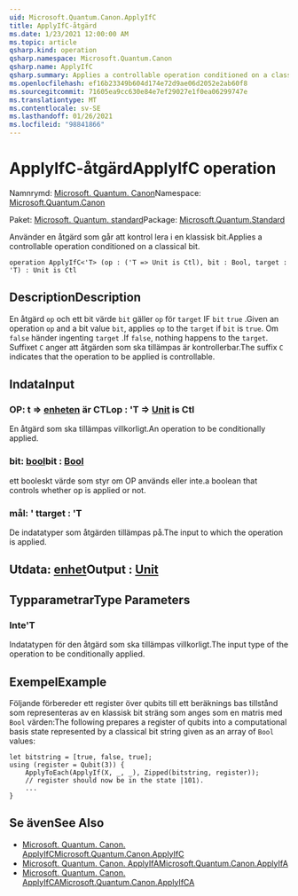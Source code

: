 ```yaml
---
uid: Microsoft.Quantum.Canon.ApplyIfC
title: ApplyIfC-åtgärd
ms.date: 1/23/2021 12:00:00 AM
ms.topic: article
qsharp.kind: operation
qsharp.namespace: Microsoft.Quantum.Canon
qsharp.name: ApplyIfC
qsharp.summary: Applies a controllable operation conditioned on a classical bit.
ms.openlocfilehash: ef16b23349b604d174e72d9ae06d2052e2ab60f8
ms.sourcegitcommit: 71605ea9cc630e84e7ef29027e1f0ea06299747e
ms.translationtype: MT
ms.contentlocale: sv-SE
ms.lasthandoff: 01/26/2021
ms.locfileid: "98841866"
---
```

# <a name="applyifc-operation"></a><span data-ttu-id="ee238-102">ApplyIfC-åtgärd</span><span class="sxs-lookup"><span data-stu-id="ee238-102">ApplyIfC operation</span></span>

<span data-ttu-id="ee238-103">Namnrymd: [Microsoft. Quantum. Canon](xref:Microsoft.Quantum.Canon)</span><span class="sxs-lookup"><span data-stu-id="ee238-103">Namespace: [Microsoft.Quantum.Canon](xref:Microsoft.Quantum.Canon)</span></span>

<span data-ttu-id="ee238-104">Paket: [Microsoft. Quantum. standard](https://nuget.org/packages/Microsoft.Quantum.Standard)</span><span class="sxs-lookup"><span data-stu-id="ee238-104">Package: [Microsoft.Quantum.Standard](https://nuget.org/packages/Microsoft.Quantum.Standard)</span></span>


<span data-ttu-id="ee238-105">Använder en åtgärd som går att kontrol lera i en klassisk bit.</span><span class="sxs-lookup"><span data-stu-id="ee238-105">Applies a controllable operation conditioned on a classical bit.</span></span>

```qsharp
operation ApplyIfC<'T> (op : ('T => Unit is Ctl), bit : Bool, target : 'T) : Unit is Ctl
```


## <a name="description"></a><span data-ttu-id="ee238-106">Description</span><span class="sxs-lookup"><span data-stu-id="ee238-106">Description</span></span>

<span data-ttu-id="ee238-107">En åtgärd `op` och ett bit värde `bit` gäller `op` för `target` IF `bit` `true` .</span><span class="sxs-lookup"><span data-stu-id="ee238-107">Given an operation `op` and a bit value `bit`, applies `op` to the `target` if `bit` is `true`.</span></span> <span data-ttu-id="ee238-108">Om `false` händer ingenting `target` .</span><span class="sxs-lookup"><span data-stu-id="ee238-108">If `false`, nothing happens to the `target`.</span></span>
<span data-ttu-id="ee238-109">Suffixet `C` anger att åtgärden som ska tillämpas är kontrollerbar.</span><span class="sxs-lookup"><span data-stu-id="ee238-109">The suffix `C` indicates that the operation to be applied is controllable.</span></span>

## <a name="input"></a><span data-ttu-id="ee238-110">Indata</span><span class="sxs-lookup"><span data-stu-id="ee238-110">Input</span></span>

### <a name="op--t--unit--is-ctl"></a><span data-ttu-id="ee238-111">OP: t => [enheten](xref:microsoft.quantum.lang-ref.unit)  är CTL</span><span class="sxs-lookup"><span data-stu-id="ee238-111">op : 'T => [Unit](xref:microsoft.quantum.lang-ref.unit)  is Ctl</span></span>

<span data-ttu-id="ee238-112">En åtgärd som ska tillämpas villkorligt.</span><span class="sxs-lookup"><span data-stu-id="ee238-112">An operation to be conditionally applied.</span></span>


### <a name="bit--bool"></a><span data-ttu-id="ee238-113">bit: [bool](xref:microsoft.quantum.lang-ref.bool)</span><span class="sxs-lookup"><span data-stu-id="ee238-113">bit : [Bool](xref:microsoft.quantum.lang-ref.bool)</span></span>

<span data-ttu-id="ee238-114">ett booleskt värde som styr om OP används eller inte.</span><span class="sxs-lookup"><span data-stu-id="ee238-114">a boolean that controls whether op is applied or not.</span></span>


### <a name="target--t"></a><span data-ttu-id="ee238-115">mål: ' t</span><span class="sxs-lookup"><span data-stu-id="ee238-115">target : 'T</span></span>

<span data-ttu-id="ee238-116">De indatatyper som åtgärden tillämpas på.</span><span class="sxs-lookup"><span data-stu-id="ee238-116">The input to which the operation is applied.</span></span>



## <a name="output--unit"></a><span data-ttu-id="ee238-117">Utdata: [enhet](xref:microsoft.quantum.lang-ref.unit)</span><span class="sxs-lookup"><span data-stu-id="ee238-117">Output : [Unit](xref:microsoft.quantum.lang-ref.unit)</span></span>



## <a name="type-parameters"></a><span data-ttu-id="ee238-118">Typparametrar</span><span class="sxs-lookup"><span data-stu-id="ee238-118">Type Parameters</span></span>

### <a name="t"></a><span data-ttu-id="ee238-119">Inte</span><span class="sxs-lookup"><span data-stu-id="ee238-119">'T</span></span>

<span data-ttu-id="ee238-120">Indatatypen för den åtgärd som ska tillämpas villkorligt.</span><span class="sxs-lookup"><span data-stu-id="ee238-120">The input type of the operation to be conditionally applied.</span></span>

## <a name="example"></a><span data-ttu-id="ee238-121">Exempel</span><span class="sxs-lookup"><span data-stu-id="ee238-121">Example</span></span>

<span data-ttu-id="ee238-122">Följande förbereder ett register över qubits till ett beräknings bas tillstånd som representeras av en klassisk bit sträng som anges som en matris med `Bool` värden:</span><span class="sxs-lookup"><span data-stu-id="ee238-122">The following prepares a register of qubits into a computational basis state represented by a classical bit string given as an array of `Bool` values:</span></span>

```qsharp
let bitstring = [true, false, true];
using (register = Qubit(3)) {
    ApplyToEach(ApplyIf(X, _, _), Zipped(bitstring, register));
    // register should now be in the state |101⟩.
    ...
}
```

## <a name="see-also"></a><span data-ttu-id="ee238-123">Se även</span><span class="sxs-lookup"><span data-stu-id="ee238-123">See Also</span></span>

- [<span data-ttu-id="ee238-124">Microsoft. Quantum. Canon. ApplyIfC</span><span class="sxs-lookup"><span data-stu-id="ee238-124">Microsoft.Quantum.Canon.ApplyIfC</span></span>](xref:Microsoft.Quantum.Canon.ApplyIfC)
- [<span data-ttu-id="ee238-125">Microsoft. Quantum. Canon. ApplyIfA</span><span class="sxs-lookup"><span data-stu-id="ee238-125">Microsoft.Quantum.Canon.ApplyIfA</span></span>](xref:Microsoft.Quantum.Canon.ApplyIfA)
- [<span data-ttu-id="ee238-126">Microsoft. Quantum. Canon. ApplyIfCA</span><span class="sxs-lookup"><span data-stu-id="ee238-126">Microsoft.Quantum.Canon.ApplyIfCA</span></span>](xref:Microsoft.Quantum.Canon.ApplyIfCA)